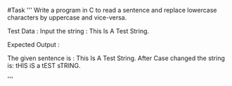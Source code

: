 #Task
'''
Write a program in C to read a sentence and replace lowercase characters by 
uppercase and vice-versa.

Test Data :
Input the string : This Is A Test String.

Expected Output :

The given sentence is   : This Is A Test String.
After Case changed the string  is: tHIS iS a tEST sTRING.

'''

